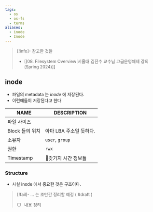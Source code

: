 ```yaml
---
tags:
  - os
  - os-fs
  - terms
aliases:
  - inode
  - Inode
---
```

> [!info]- 참고한 것들
> - [[08. Filesystem Overview|서울대 김진수 교수님 고급운영체제 강의 (Spring 2024)]]

## inode

- 파일의 metadata 는 *inode* 에 저장된다.
- 이런애들이 저장된다고 한다

| NAME        | DESCRIPTION     |
| ----------- | --------------- |
| 파일 사이즈      |                 |
| Block 들의 위치 | 아마 LBA 주소일 듯하다. |
| 소유자         | `user`, `group` |
| 권한          | `rwx`           |
| Timestamp   | 갖가지 시간 정보들     |

### Structure

- 사실 inode 에서 중요한 것은 구조이다.

> [!fail]- ... 는 조만간 정리할 예정 ( #draft )
> - [ ] 내용 정리